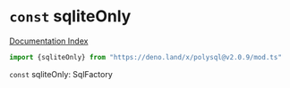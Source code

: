 # `const` sqliteOnly

[Documentation Index](../README.md)

```ts
import {sqliteOnly} from "https://deno.land/x/polysql@v2.0.9/mod.ts"
```

`const` sqliteOnly: SqlFactory


